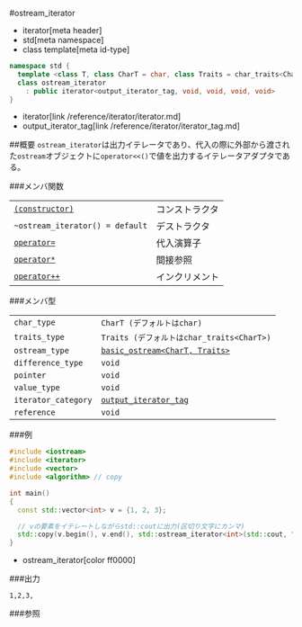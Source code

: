#ostream_iterator
* iterator[meta header]
* std[meta namespace]
* class template[meta id-type]

```cpp
namespace std {
  template <class T, class CharT = char, class Traits = char_traits<CharT> >
  class ostream_iterator
    : public iterator<output_iterator_tag, void, void, void, void>
}
```
* iterator[link /reference/iterator/iterator.md]
* output_iterator_tag[link /reference/iterator/iterator_tag.md]

##概要
`ostream_iterator`は出力イテレータであり、代入の際に外部から渡された`ostream`オブジェクトに`operator<<()`で値を出力するイテレータアダプタである。


###メンバ関数

| | |
|--------------------------------------------------------------------------------------------------------------------------------------|-----------------------|
| [`(constructor)`](./ostream_iterator/op_constructor.md) | コンストラクタ |
| `~ostream_iterator() = default` | デストラクタ |
| [`operator=`](./ostream_iterator/op_assign.md) | 代入演算子 |
| [`operator*`](./ostream_iterator/op_deref.md) | 間接参照 |
| [`operator++`](./ostream_iterator/op_increment.md) | インクリメント |


###メンバ型

| | |
|--------------------------------|-----------------------------------------------------------------------------------------------------------------------|
| `char_type` | `CharT (デフォルトはchar)` |
| `traits_type` | `Traits (デフォルトはchar_traits<CharT>)` |
| `ostream_type` | [`basic_ostream<CharT, Traits>`](../ostream/basic_ostream.md) |
| `difference_type` | `void` |
| `pointer` | `void` |
| `value_type` | `void` |
| `iterator_category` | [`output_iterator_tag`](/reference/iterator/iterator_tag.md) |
| `reference` | `void` |


###例
```cpp
#include <iostream>
#include <iterator>
#include <vector>
#include <algorithm> // copy

int main()
{
  const std::vector<int> v = {1, 2, 3};

  // vの要素をイテレートしながらstd::coutに出力(区切り文字にカンマ)
  std::copy(v.begin(), v.end(), std::ostream_iterator<int>(std::cout, ","));
}
```
* ostream_iterator[color ff0000]

###出力
```
1,2,3,
```

###参照

